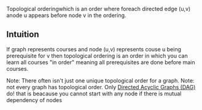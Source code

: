Topological orderingwhich is an order where foreach directed edge (u,v) anode u appears before node v in the ordering.

## Intuition
If graph represents courses and node (u,v) represents couse u being prerequisite for v then topological ordering is an order in which you can learn all courses "in order" meaning all prerequisites are done before main courses.

Note: There often isn't just one unique topological order for a graph. 
Note: not every graph has topological order. Only [Directed Acyclic Graphs (DAG)](Directed%20Acyclic%20Graphs%20(DAG).md) do! that is beacause you cannot start with any node if there is mutual dependency of nodes